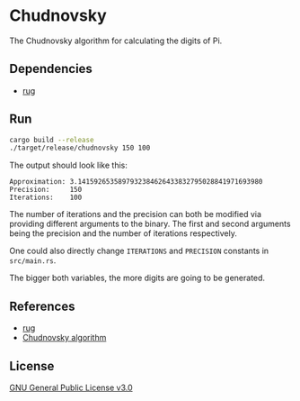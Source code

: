 # Chudnovsky

The Chudnovsky algorithm for calculating the digits of Pi.

## Dependencies

- [rug](https://docs.rs/rug/1.11.0/rug/index.html)

## Run

```sh
cargo build --release
./target/release/chudnovsky 150 100
```

The output should look like this:

```
Approximation: 3.1415926535897932384626433832795028841971693980
Precision:     150
Iterations:    100
```

The number of iterations and the precision can both be modified via providing
different arguments to the binary. The first and second arguments being the
precision and the number of iterations respectively.

One could also directly change `ITERATIONS` and `PRECISION` constants in
`src/main.rs`.

The bigger both variables, the more digits are going to be generated.

## References

- [rug](https://docs.rs/rug/1.11.0/rug/index.html)
- [Chudnovsky algorithm](https://en.wikipedia.org/wiki/Chudnovsky_algorithm)

## License

[GNU General Public License v3.0](LICENSE)
